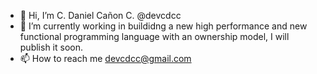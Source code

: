 - 👋 Hi, I’m C. Daniel Cañon C. @devcdcc
- 🌱 I’m currently working in buildidng a new high performance and new functional programming language with an ownership model, I will publish it soon.
- 📫 How to reach me devcdcc@gmail.com

<!---
devcdcc/devcdcc is a ✨ special ✨ repository because its `README.md` (this file) appears on your GitHub profile.
You can click the Preview link to take a look at your changes.
--->
